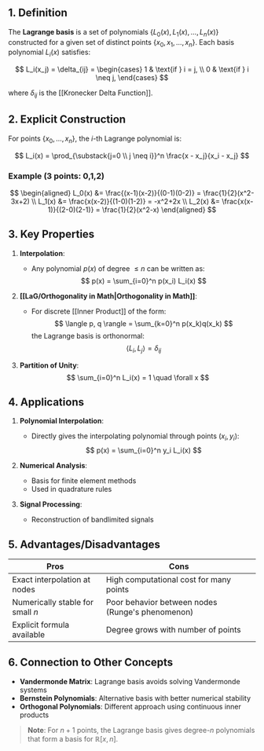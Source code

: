 
## 1. Definition
The **Lagrange basis** is a set of polynomials $\{L_0(x), L_1(x), \dots, L_n(x)\}$ constructed for a given set of distinct points $\{x_0, x_1, \dots, x_n\}$. Each basis polynomial $L_i(x)$ satisfies:

$$
L_i(x_j) = \delta_{ij} = 
\begin{cases} 
1 & \text{if } i = j, \\
0 & \text{if } i \neq j,
\end{cases}
$$

where $\delta_{ij}$ is the [[Kronecker Delta Function]].

## 2. Explicit Construction
For points $\{x_0, \dots, x_n\}$, the $i$-th Lagrange polynomial is:

$$
L_i(x) = \prod_{\substack{j=0 \\ j \neq i}}^n \frac{x - x_j}{x_i - x_j}
$$

### Example (3 points: 0,1,2)
$$
\begin{aligned}
L_0(x) &= \frac{(x-1)(x-2)}{(0-1)(0-2)} = \frac{1}{2}(x^2-3x+2) \\
L_1(x) &= \frac{x(x-2)}{(1-0)(1-2)} = -x^2+2x \\
L_2(x) &= \frac{x(x-1)}{(2-0)(2-1)} = \frac{1}{2}(x^2-x)
\end{aligned}
$$

## 3. Key Properties
1. **Interpolation**: 
   - Any polynomial $p(x)$ of degree $\leq n$ can be written as:
     $$
     p(x) = \sum_{i=0}^n p(x_i) L_i(x)
     $$

1. **[[LaG/Orthogonality in Math|Orthogonality in Math]]**:
   - For discrete [[Inner Product]] of the form:
     $$
     \langle p, q \rangle = \sum_{k=0}^n p(x_k)q(x_k)
     $$
     the Lagrange basis is orthonormal:
     $$
     \langle L_i, L_j \rangle = \delta_{ij}
     $$

3. **Partition of Unity**:
   $$
   \sum_{i=0}^n L_i(x) = 1 \quad \forall x
   $$

## 4. Applications
1. **Polynomial Interpolation**:
   - Directly gives the interpolating polynomial through points $(x_i, y_i)$:
     $$
     p(x) = \sum_{i=0}^n y_i L_i(x)
     $$

2. **Numerical Analysis**:
   - Basis for finite element methods
   - Used in quadrature rules

3. **Signal Processing**:
   - Reconstruction of bandlimited signals

## 5. Advantages/Disadvantages
| Pros                             | Cons                                             |
| -------------------------------- | ------------------------------------------------ |
| Exact interpolation at nodes     | High computational cost for many points          |
| Numerically stable for small $n$ | Poor behavior between nodes (Runge's phenomenon) |
| Explicit formula available       | Degree grows with number of points               |

## 6. Connection to Other Concepts
- **Vandermonde Matrix**: Lagrange basis avoids solving Vandermonde systems
- **Bernstein Polynomials**: Alternative basis with better numerical stability
- **Orthogonal Polynomials**: Different approach using continuous inner products

> **Note**: For $n+1$ points, the Lagrange basis gives degree-$n$ polynomials that form a basis for $\mathbb{R}[x,n]$.